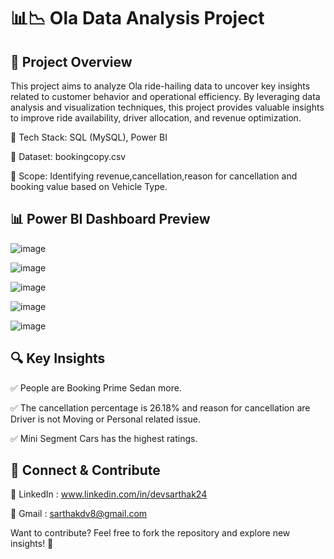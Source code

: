 # 📊📉 Ola Data Analysis Project
## 🚀 Project Overview
This project aims to analyze Ola ride-hailing data to uncover key insights related to  customer behavior and operational 
efficiency. By leveraging data analysis and visualization techniques, this project provides valuable insights to improve ride availability, driver allocation, and revenue optimization.


🔹 Tech Stack: SQL (MySQL), Power BI

🔹 Dataset: bookingcopy.csv

🔹 Scope: Identifying revenue,cancellation,reason for cancellation and booking value based on Vehicle Type.

## 📊 Power BI Dashboard Preview
![image](https://github.com/user-attachments/assets/1c01f3c2-66a4-4f58-aabe-c780667cbd0d)

![image](https://github.com/user-attachments/assets/2f04c72c-d068-4ce0-b016-66b1d4ec17f6)

![image](https://github.com/user-attachments/assets/d462ad40-b16c-4998-9dc5-ac7f36a209b7)

![image](https://github.com/user-attachments/assets/bb117233-dec6-466f-b1e0-6c39f3cd1af0)

![image](https://github.com/user-attachments/assets/b76be07f-b20e-4afc-a755-86028dc45688)


## 🔍 Key Insights
✅ People are Booking Prime Sedan more.

✅ The cancellation percentage is 26.18% and reason for cancellation are Driver is not Moving or Personal related issue.

✅ Mini Segment Cars has the highest ratings.

## 🔗 Connect & Contribute
📌 LinkedIn : www.linkedin.com/in/devsarthak24

📌 Gmail : sarthakdv8@gmail.com

Want to contribute? Feel free to fork the repository and explore new insights! 🚀
